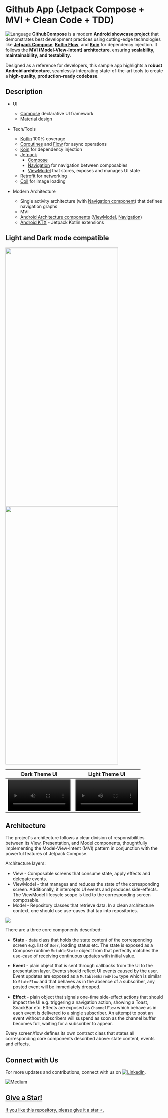 # Github App (Jetpack Compose + MVI + Clean Code + TDD)

![Language](https://img.shields.io/github/languages/top/cortinico/kotlin-android-template?color=blue&logo=kotlin) 
**GithubCompose** is a modern **Android showcase project** that demonstrates best development practices using cutting-edge technologies like [**Jetpack Compose**](https://developer.android.com/jetpack/compose), [**Kotlin Flow**](https://developer.android.com/kotlin/flow), and [**Koin**](https://insert-koin.io/) for dependency injection. It follows the **MVI (Model-View-Intent) architecture**, ensuring **scalability, maintainability, and testability**.  

Designed as a reference for developers, this sample app highlights a **robust Android architecture**, seamlessly integrating state-of-the-art tools to create a **high-quality, production-ready codebase**.


## Description

* UI
    * [Compose](https://developer.android.com/jetpack/compose) declarative UI framework
    * [Material design](https://material.io/design)

* Tech/Tools
    * [Kotlin](https://kotlinlang.org/) 100% coverage
    * [Coroutines](https://kotlinlang.org/docs/reference/coroutines-overview.html) and [Flow](https://developer.android.com/kotlin/flow) for async operations
    * [Koin](https://insert-koin.io/) for dependency injection
    * [Jetpack](https://developer.android.com/jetpack)
        * [Compose](https://developer.android.com/jetpack/compose)
        * [Navigation](https://developer.android.com/topic/libraries/architecture/navigation/) for navigation between composables
        * [ViewModel](https://developer.android.com/topic/libraries/architecture/viewmodel) that stores, exposes and manages UI state
    * [Retrofit](https://square.github.io/retrofit/) for networking
    * [Coil](https://github.com/coil-kt/coil) for image loading

* Modern Architecture
    * Single activity architecture (with [Navigation component](https://developer.android.com/guide/navigation/navigation-getting-started)) that defines navigation graphs
    * MVI
    * [Android Architecture components](https://developer.android.com/topic/libraries/architecture) ([ViewModel](https://developer.android.com/topic/libraries/architecture/viewmodel), [Navigation](https://developer.android.com/jetpack/androidx/releases/navigation))
    * [Android KTX](https://developer.android.com/kotlin/ktx) - Jetpack Kotlin extensions
    
## Light and Dark mode compatible
<img src="misc/demo_light_mode.gif" width="360" height="820"> <img src="misc/demo_dark_mode.gif" width="360" height="820">

| Dark Theme UI                            | Light Theme UI                              |
|-----------------------------------------|----------------------------------------------|
| <video src ='https://github.com/myofficework000/MVI-JetpackCompose-Github/assets/51234843/cbcd4ac6-cca1-44ab-a55d-c8095f775ee1' width=200/> | <video src ='https://github.com/myofficework000/MVI-JetpackCompose-Github/assets/51234843/5728e268-be26-44fb-81d0-a27663aea07f' width=200/>


## Architecture
The project's architecture follows a clear division of responsibilities between its View, Presentation, and Model components, thoughtfully implementing the Model-View-Intent (MVI) pattern in conjunction with the powerful features of Jetpack Compose.

Architecture layers:
* View - Composable screens that consume state, apply effects and delegate events.
* ViewModel - that manages and reduces the state of the corresponding screen. Additionally, it intercepts UI events and produces side-effects. The ViewModel lifecycle scope is tied to the corresponding screen composable.
* Model - Repository classes that retrieve data. In a clean architecture context, one should use use-cases that tap into repositories.

![](https://i.imgur.com/UXwFbmv.png)

There are a three core components described:
* **State** - data class that holds the state content of the corresponding screen e.g. list of `User`, loading status etc. The state is exposed as a Compose runtime `MutableState` object from that perfectly matches the use-case of receiving continuous updates with initial value.

* **Event** - plain object that is sent through callbacks from the UI to the presentation layer. Events should reflect UI events caused by the user. Event updates are exposed as a `MutableSharedFlow` type which is similar to `StateFlow` and that behaves as in the absence of a subscriber, any posted event will be immediately dropped.

* **Effect** - plain object that signals one-time side-effect actions that should impact the UI e.g. triggering a navigation action, showing a Toast, SnackBar etc. Effects are exposed as `ChannelFlow` which behave as in each event is delivered to a single subscriber. An attempt to post an event without subscribers will suspend as soon as the channel buffer becomes full, waiting for a subscriber to appear.

Every screen/flow defines its own contract class that states all corresponding core components described above: state content, events and effects.

## Connect with Us
For more updates and contributions, connect with us on [![LinkedIn](https://img.shields.io/badge/LinkedIn-blue?style=flat&logo=linkedin)](https://www.linkedin.com/in/myofficework/).

 <a target="_blank" href="https://medium.com/@myofficework000/mvvm-to-mvi-a-guide-to-migrating-your-android-architecture-8d3cb5bb9f06"><img src="https://github.com/user-attachments/assets/8ed2f0b7-f668-4c93-a519-44d74c5677d7" alt="Medium"> 


## Give a Star!
If you like this repository, please give it a star ⭐.
